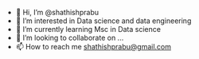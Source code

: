 - 👋 Hi, I’m @shathishprabu
- 👀 I’m interested in Data science and data engineering
- 🌱 I’m currently learning Msc in Data science
- 💞️ I’m looking to collaborate on ...
- 📫 How to reach me shathishprabu@gmail.com

<!---
shathishprabu/shathishprabu is a ✨ special ✨ repository because its `README.md` (this file) appears on your GitHub profile.
You can click the Preview link to take a look at your changes.
--->
